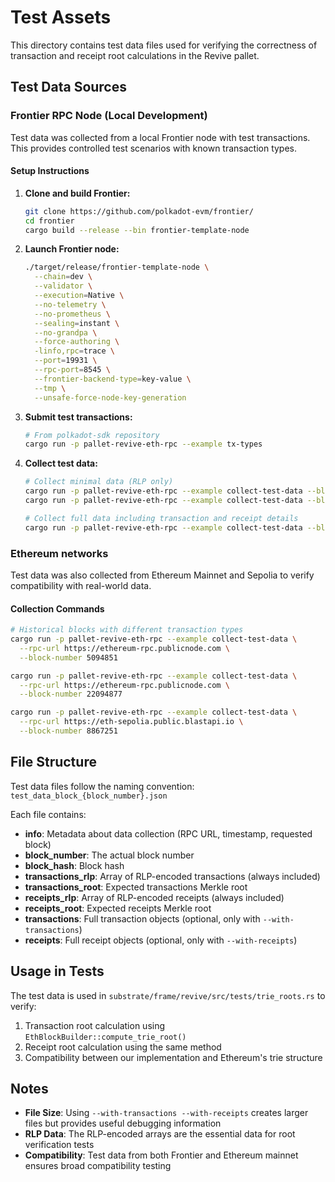 # Test Assets

This directory contains test data files used for verifying the correctness of transaction and receipt root calculations in the Revive pallet.

## Test Data Sources

### Frontier RPC Node (Local Development)

Test data was collected from a local Frontier node with test transactions. This provides controlled test scenarios with known transaction types.

#### Setup Instructions

1. **Clone and build Frontier:**
   ```bash
   git clone https://github.com/polkadot-evm/frontier/
   cd frontier
   cargo build --release --bin frontier-template-node
   ```

2. **Launch Frontier node:**
   ```bash
   ./target/release/frontier-template-node \
     --chain=dev \
     --validator \
     --execution=Native \
     --no-telemetry \
     --no-prometheus \
     --sealing=instant \
     --no-grandpa \
     --force-authoring \
     -linfo,rpc=trace \
     --port=19931 \
     --rpc-port=8545 \
     --frontier-backend-type=key-value \
     --tmp \
     --unsafe-force-node-key-generation
   ```

3. **Submit test transactions:**
   ```bash
   # From polkadot-sdk repository
   cargo run -p pallet-revive-eth-rpc --example tx-types
   ```

4. **Collect test data:**
   ```bash
   # Collect minimal data (RLP only)
   cargo run -p pallet-revive-eth-rpc --example collect-test-data --block-number 1
   cargo run -p pallet-revive-eth-rpc --example collect-test-data --block-number 2

   # Collect full data including transaction and receipt details
   cargo run -p pallet-revive-eth-rpc --example collect-test-data --block-number 3 --with-transactions --with-receipts
   ```

### Ethereum networks

Test data was also collected from Ethereum Mainnet and Sepolia to verify compatibility with real-world data.

#### Collection Commands

```bash
# Historical blocks with different transaction types
cargo run -p pallet-revive-eth-rpc --example collect-test-data \
  --rpc-url https://ethereum-rpc.publicnode.com \
  --block-number 5094851

cargo run -p pallet-revive-eth-rpc --example collect-test-data \
  --rpc-url https://ethereum-rpc.publicnode.com \
  --block-number 22094877

cargo run -p pallet-revive-eth-rpc --example collect-test-data \
  --rpc-url https://eth-sepolia.public.blastapi.io \
  --block-number 8867251
```

## File Structure

Test data files follow the naming convention: `test_data_block_{block_number}.json`

Each file contains:
- **info**: Metadata about data collection (RPC URL, timestamp, requested block)
- **block_number**: The actual block number
- **block_hash**: Block hash
- **transactions_rlp**: Array of RLP-encoded transactions (always included)
- **transactions_root**: Expected transactions Merkle root
- **receipts_rlp**: Array of RLP-encoded receipts (always included)
- **receipts_root**: Expected receipts Merkle root
- **transactions**: Full transaction objects (optional, only with `--with-transactions`)
- **receipts**: Full receipt objects (optional, only with `--with-receipts`)

## Usage in Tests

The test data is used in `substrate/frame/revive/src/tests/trie_roots.rs` to verify:
1. Transaction root calculation using `EthBlockBuilder::compute_trie_root()`
2. Receipt root calculation using the same method
3. Compatibility between our implementation and Ethereum's trie structure

## Notes

- **File Size**: Using `--with-transactions --with-receipts` creates larger files but provides useful debugging information
- **RLP Data**: The RLP-encoded arrays are the essential data for root verification tests
- **Compatibility**: Test data from both Frontier and Ethereum mainnet ensures broad compatibility testing
